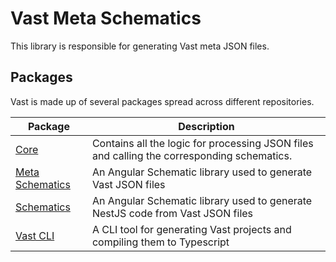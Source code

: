 # Vast Meta Schematics
This library is responsible for generating Vast meta JSON files. 



## Packages  
Vast is made up of several packages spread across different repositories.

| Package | Description        |
|---------|--------------------|
| [Core](https://github.com/vast-dev/vast) | Contains all the logic for processing JSON files and calling the corresponding schematics. |
| [Meta Schematics](https://github.com/vast-dev/meta-schematics) | An Angular Schematic library used to generate Vast JSON files |
| [Schematics](https://github.com/vast-dev/schematics) | An Angular Schematic library used to generate NestJS code from Vast JSON files |
| [Vast CLI](https://github.com/vast-dev/vast-cli) | A CLI tool for generating Vast projects and compiling them to Typescript |
